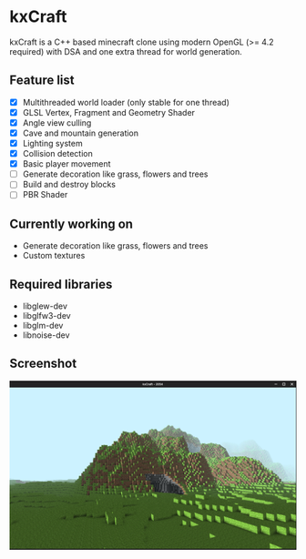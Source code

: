 # kxCraft

kxCraft is a C++ based minecraft clone using modern OpenGL (>= 4.2 required) with DSA and one extra thread for world generation.

## Feature list
- [x] Multithreaded world loader (only stable for one thread)
- [x] GLSL Vertex, Fragment and Geometry Shader
- [x] Angle view culling
- [x] Cave and mountain generation
- [x] Lighting system
- [x] Collision detection
- [x] Basic player movement
- [ ] Generate decoration like grass, flowers and trees
- [ ] Build and destroy blocks
- [ ] PBR Shader

## Currently working on
 - Generate decoration like grass, flowers and trees
 - Custom textures

## Required libraries
- libglew-dev
- libglfw3-dev
- libglm-dev
- libnoise-dev

## Screenshot
![kxCraft Hello](https://github.com/kexxalex/kxCraft/blob/master/kxCraft-Hello.png)

